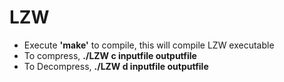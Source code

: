 # LZW

* Execute **'make'** to compile, this will compile LZW executable
* To compress, **./LZW c inputfile outputfile**
* To Decompress, **./LZW d inputfile outputfile**
